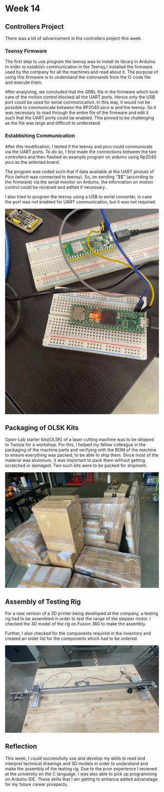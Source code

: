 # Week 14

## Controllers Project

 There was a lot of advancement in the controllers project this week. 

 ### Teensy Firmware

 The first step to use program the teensy was to install its library in Arduino. In order to establish communication in the Teensy,I installed the firmware used by the company for all the machines and read about it. The purpose of using this firmware is to understand the commands from the G-code file and execute them.
 
After analyizing, we concluded that the GRBL file in the firmware which took care of the motion control blocked all the UART ports. Hence only the USB port could be used for serial communication. In this way, it would not be possible to communicate between the RP2040 pico w and the teensy. So it was necessary to read through the entire file of the firmware and edit it such that the UART ports could be enabled. This proved to be challenging as the file was large and difficult to understand.

### Establishing Communication

 After this modification, I tested if the teensy and pico could communicate via the UART ports. To do so, I first made the connections between the two controllers and then flashed an example program on arduino using Rp2040 pico as the selected board. 

 The program was coded such that if data available at the UART pinouts of Pico (which was connected to teensy). So, on sending "$$" (according to the firmware) via the serial monitor on Arduino, the information on motion control could be recieved and edited if necessary..

 I also tried to program the teensy using a USB to serial converter, in case the port was not enabled for UART communication, but it was not required.

 ![Connection between Teensy and Pico on Breadboard](IMG68.jpeg)

 ## Packaging of OLSK Kits

Open-Lab starter kits(OLSK) of a laser cutting machine was to be shipped to Tunisia for a workshop. For this, I helped my fellow colleague in the packaging of the machine parts and verifying with the BOM of the machine to ensure everything was packed, to be able to ship them. Since most of the material was aluminum, it was important to pack them without getting scratched or damaged. Two such kits were to be packed for shipment.

![Packaged kits ready for shipment](IMG69.jpeg)

## Assembly of Testing Rig

For a new verison of a 3D printer being developed at the company, a testing rig had to be assembled in order to test the range of the stepper motor. I checked the 3D model of the rig on Fusion 360 to make the assembly.

Further, I also checked for the components required in the inventory and created an order list for the components which had to be ordered. 

![Testing Rig](IMG70.jpeg)


## Reflection


This week, I could successfully use and develop my skills to read and interpret technical drawings and 3D models in order to understand and make the assembly of the testing rig. Due to the prior experience I recieved at the university on the C language, I was also able to pick up programming on Arduino IDE. These skills that I am getting to enhance  added advanatage for my future career prospects.






